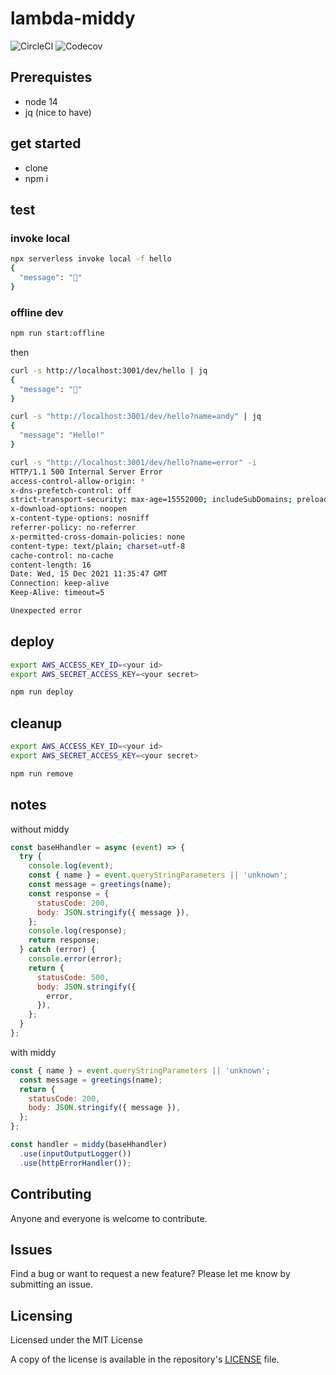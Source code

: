 # lambda-middy

![CircleCI](https://img.shields.io/circleci/build/gh/tsamaya/lambda-middy)
![Codecov](https://img.shields.io/codecov/c/gh/tsamaya/lambda-middy)

## Prerequistes

- node 14
- jq (nice to have)

## get started

- clone
- npm i

## test

### invoke local

```bash
npx serverless invoke local -f hello
{
  "message": "👋"
}
```

### offline dev

```bash
npm run start:offline
```

then

```bash
curl -s http://localhost:3001/dev/hello | jq
{
  "message": "👋"
}

curl -s "http://localhost:3001/dev/hello?name=andy" | jq
{
  "message": "Hello!"
}

curl -s "http://localhost:3001/dev/hello?name=error" -i
HTTP/1.1 500 Internal Server Error
access-control-allow-origin: *
x-dns-prefetch-control: off
strict-transport-security: max-age=15552000; includeSubDomains; preload
x-download-options: noopen
x-content-type-options: nosniff
referrer-policy: no-referrer
x-permitted-cross-domain-policies: none
content-type: text/plain; charset=utf-8
cache-control: no-cache
content-length: 16
Date: Wed, 15 Dec 2021 11:35:47 GMT
Connection: keep-alive
Keep-Alive: timeout=5

Unexpected error
```

## deploy

```bash
export AWS_ACCESS_KEY_ID=<your id>
export AWS_SECRET_ACCESS_KEY=<your secret>

npm run deploy
```

## cleanup

```bash
export AWS_ACCESS_KEY_ID=<your id>
export AWS_SECRET_ACCESS_KEY=<your secret>

npm run remove
```

## notes

without middy

```js
const baseHhandler = async (event) => {
  try {
    console.log(event);
    const { name } = event.queryStringParameters || 'unknown';
    const message = greetings(name);
    const response = {
      statusCode: 200,
      body: JSON.stringify({ message }),
    };
    console.log(response);
    return response;
  } catch (error) {
    console.error(error);
    return {
      statusCode: 500,
      body: JSON.stringify({
        error,
      }),
    };
  }
};
```

with middy

```js
const { name } = event.queryStringParameters || 'unknown';
  const message = greetings(name);
  return {
    statusCode: 200,
    body: JSON.stringify({ message }),
  };
};

const handler = middy(baseHhandler)
  .use(inputOutputLogger())
  .use(httpErrorHandler());
```

## Contributing

Anyone and everyone is welcome to contribute.

## Issues

Find a bug or want to request a new feature? Please let me know by submitting an issue.

## Licensing

Licensed under the MIT License

A copy of the license is available in the repository's [LICENSE](LICENSE) file.
